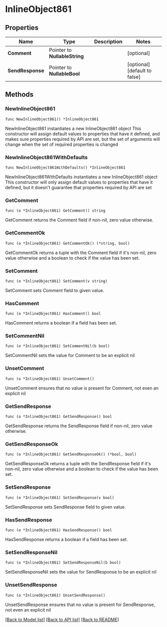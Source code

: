 # InlineObject861

## Properties

Name | Type | Description | Notes
------------ | ------------- | ------------- | -------------
**Comment** | Pointer to **NullableString** |  | [optional] 
**SendResponse** | Pointer to **NullableBool** |  | [optional] [default to false]

## Methods

### NewInlineObject861

`func NewInlineObject861() *InlineObject861`

NewInlineObject861 instantiates a new InlineObject861 object
This constructor will assign default values to properties that have it defined,
and makes sure properties required by API are set, but the set of arguments
will change when the set of required properties is changed

### NewInlineObject861WithDefaults

`func NewInlineObject861WithDefaults() *InlineObject861`

NewInlineObject861WithDefaults instantiates a new InlineObject861 object
This constructor will only assign default values to properties that have it defined,
but it doesn't guarantee that properties required by API are set

### GetComment

`func (o *InlineObject861) GetComment() string`

GetComment returns the Comment field if non-nil, zero value otherwise.

### GetCommentOk

`func (o *InlineObject861) GetCommentOk() (*string, bool)`

GetCommentOk returns a tuple with the Comment field if it's non-nil, zero value otherwise
and a boolean to check if the value has been set.

### SetComment

`func (o *InlineObject861) SetComment(v string)`

SetComment sets Comment field to given value.

### HasComment

`func (o *InlineObject861) HasComment() bool`

HasComment returns a boolean if a field has been set.

### SetCommentNil

`func (o *InlineObject861) SetCommentNil(b bool)`

 SetCommentNil sets the value for Comment to be an explicit nil

### UnsetComment
`func (o *InlineObject861) UnsetComment()`

UnsetComment ensures that no value is present for Comment, not even an explicit nil
### GetSendResponse

`func (o *InlineObject861) GetSendResponse() bool`

GetSendResponse returns the SendResponse field if non-nil, zero value otherwise.

### GetSendResponseOk

`func (o *InlineObject861) GetSendResponseOk() (*bool, bool)`

GetSendResponseOk returns a tuple with the SendResponse field if it's non-nil, zero value otherwise
and a boolean to check if the value has been set.

### SetSendResponse

`func (o *InlineObject861) SetSendResponse(v bool)`

SetSendResponse sets SendResponse field to given value.

### HasSendResponse

`func (o *InlineObject861) HasSendResponse() bool`

HasSendResponse returns a boolean if a field has been set.

### SetSendResponseNil

`func (o *InlineObject861) SetSendResponseNil(b bool)`

 SetSendResponseNil sets the value for SendResponse to be an explicit nil

### UnsetSendResponse
`func (o *InlineObject861) UnsetSendResponse()`

UnsetSendResponse ensures that no value is present for SendResponse, not even an explicit nil

[[Back to Model list]](../README.md#documentation-for-models) [[Back to API list]](../README.md#documentation-for-api-endpoints) [[Back to README]](../README.md)


